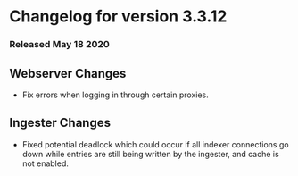 # Changelog for version 3.3.12

### Released May 18 2020

## Webserver Changes
* Fix errors when logging in through certain proxies.

## Ingester Changes
* Fixed potential deadlock which could occur if all indexer connections go down while entries are still being written by the ingester, and cache is not enabled.